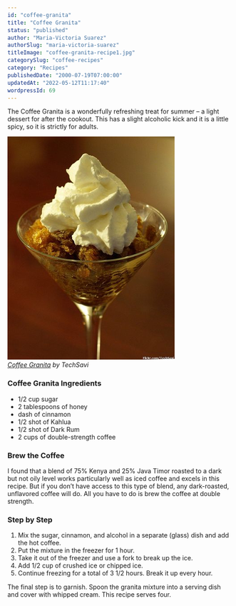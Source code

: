 ```yaml
---
id: "coffee-granita"
title: "Coffee Granita"
status: "published"
author: "Maria-Victoria Suarez"
authorSlug: "maria-victoria-suarez"
titleImage: "coffee-granita-recipe1.jpg"
categorySlug: "coffee-recipes"
category: "Recipes"
publishedDate: "2000-07-19T07:00:00"
updatedAt: "2022-05-12T11:17:40"
wordpressId: 69
---
```


The Coffee Granita is a wonderfully refreshing treat for summer – a light dessert for after the cookout. This has a slight alcoholic kick and it is a little spicy, so it is strictly for adults.

![coffee granita recipe](coffee-granita-recipe1.jpg)  
*[Coffee Granita](http://www.flickr.com/photos/techsavi/3910515295/in/photostream/) by TechSavi*

### Coffee Granita Ingredients

-   1/2 cup sugar
-   2 tablespoons of honey
-   dash of cinnamon
-   1/2 shot of Kahlua
-   1/2 shot of Dark Rum
-   2 cups of double-strength coffee

### Brew the Coffee

I found that a blend of 75% Kenya and 25% Java Timor roasted to a dark but not oily level works particularly well as iced coffee and excels in this recipe. But if you don’t have access to this type of blend, any dark-roasted, unflavored coffee will do. All you have to do is brew the coffee at double strength.

### Step by Step

1.  Mix the sugar, cinnamon, and alcohol in a separate (glass) dish and add the hot coffee.
2.  Put the mixture in the freezer for 1 hour.
3.  Take it out of the freezer and use a fork to break up the ice.
4.  Add 1/2 cup of crushed ice or chipped ice.
5.  Continue freezing for a total of 3 1/2 hours. Break it up every hour.

The final step is to garnish. Spoon the granita mixture into a serving dish and cover with whipped cream. This recipe serves four.
